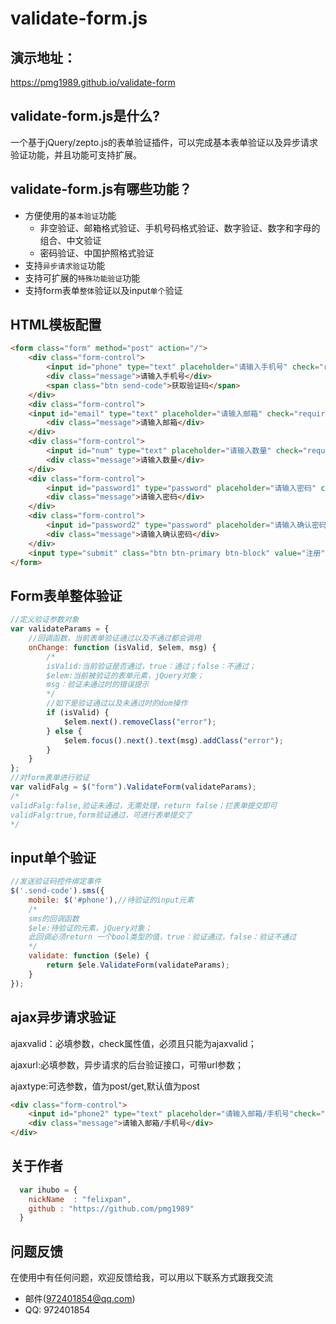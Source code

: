 # validate-form.js

## 演示地址：
https://pmg1989.github.io/validate-form

## validate-form.js是什么?
一个基于jQuery/zepto.js的表单验证插件，可以完成基本表单验证以及异步请求验证功能，并且功能可支持扩展。

## validate-form.js有哪些功能？

* 方便使用的`基本验证`功能
    *  非空验证、邮箱格式验证、手机号码格式验证、数字验证、数字和字母的组合、中文验证
    *  密码验证、中国护照格式验证
* 支持`异步请求验证`功能
* 支持可扩展的`特殊功能验证`功能
* 支持form表单`整体`验证以及input`单个`验证

## HTML模板配置
```html
<form class="form" method="post" action="/">
    <div class="form-control">
        <input id="phone" type="text" placeholder="请输入手机号" check="required mobile"/>
        <div class="message">请输入手机号</div>
        <span class="btn send-code">获取验证码</span>
    </div>
    <div class="form-control">
    <input id="email" type="text" placeholder="请输入邮箱" check="required email" />
        <div class="message">请输入邮箱</div>
    </div>
    <div class="form-control">
        <input id="num" type="text" placeholder="请输入数量" check="required num" />
        <div class="message">请输入数量</div>
    </div>
    <div class="form-control">
        <input id="password1" type="password" placeholder="请输入密码" check="required pwd1 length" min="6" max="12" />
        <div class="message">请输入密码</div>
    </div>
    <div class="form-control">
        <input id="password2" type="password" placeholder="请输入确认密码" check="required pwd2" />
        <div class="message">请输入确认密码</div>
    </div>
    <input type="submit" class="btn btn-primary btn-block" value="注册" />
</form>
```
## Form表单整体验证

```javascript
//定义验证参数对象
var validateParams = {
    //回调函数，当前表单验证通过以及不通过都会调用
    onChange: function (isValid, $elem, msg) {
        /*
        isValid:当前验证是否通过，true：通过；false：不通过；
        $elem:当前被验证的表单元素，jQuery对象；
        msg：验证未通过时的错误提示
        */
        //如下是验证通过以及未通过时的dom操作
        if (isValid) {
            $elem.next().removeClass("error");
        } else {
            $elem.focus().next().text(msg).addClass("error");
        }
    }
};
//对form表单进行验证
var validFalg = $("form").ValidateForm(validateParams);
/*
validFalg:false,验证未通过，无需处理，return false；拦表单提交即可
validFalg:true,form验证通过，可进行表单提交了
*/
```

## input单个验证

```javascript
//发送验证码控件绑定事件
$('.send-code').sms({
    mobile: $('#phone'),//待验证的input元素
    /*
    sms的回调函数
    $ele:待验证的元素，jQuery对象；
    此回调必须return 一个bool类型的值，true：验证通过，false：验证不通过
    */
    validate: function ($ele) {
        return $ele.ValidateForm(validateParams);
    }
});
```

## ajax异步请求验证

ajaxvalid：必填参数，check属性值，必须且只能为ajaxvalid；

ajaxurl:必填参数，异步请求的后台验证接口，可带url参数；

ajaxtype:可选参数，值为post/get,默认值为post

```html
<div class="form-control">
    <input id="phone2" type="text" placeholder="请输入邮箱/手机号"check="required mobile ajaxvalid" ajaxurl="http://www.cakeland.com/json.ashx?C=User&m=checkPhone" ajaxtype="post"/>
    <div class="message">请输入邮箱/手机号</div>
</div>
```

## 关于作者

```javascript
  var ihubo = {
    nickName  : "felixpan",
    github : "https://github.com/pmg1989"
  }
```

## 问题反馈
在使用中有任何问题，欢迎反馈给我，可以用以下联系方式跟我交流

* 邮件(972401854@qq.com)
* QQ: 972401854
